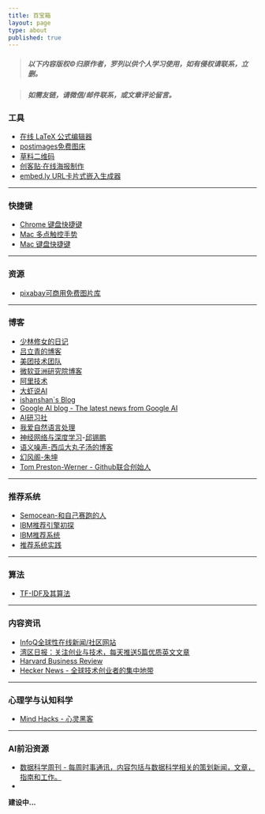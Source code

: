 ```yaml
---
title: 百宝箱
layout: page
type: about
published: true
---
```

> ##### 以下内容版权©️归原作者，罗列以供个人学习使用，如有侵权请联系，立删。

> ##### 如需友链，请微信/邮件联系，或文章评论留言。


### 工具

* [在线 LaTeX 公式编辑器](https://www.codecogs.com/latex/eqneditor.php?lang=zh-cn)
* [postimages免费图床](https://postimages.org/)
* [草料二维码](https://cli.im/)
* [创客贴·在线海报制作](https://www.chuangkit.com/templatecenter)
* [embed.ly URL卡片式嵌入生成器](https://embed.ly/code)

---

### 快捷键
* [Chrome 键盘快捷键](https://support.google.com/chrome/answer/157179?hl=zh-Hans)
* [Mac 多点触控手势](https://support.apple.com/zh-cn/HT204895)
* [Mac 键盘快捷键](https://support.apple.com/zh-cn/HT201236)

---

### 资源
* [pixabay可商用免费图片库](https://pixabay.com/)

---

### 博客

* [少林修女的日记](https://www.douban.com/people/guyi/notes)
* [吕立青的博客](https://blog.jimmylv.info/)
* [美团技术团队](https://tech.meituan.com/)
* [微软亚洲研究院博客](https://www.msra.cn/zh-cn/news?wd&content-type=all&tag=%25e5%25a4%25a7%25e6%2595%25b0%25e6%258d%25ae)
* [阿里技术](https://102.alibaba.com/tech/index/)
* [大虾说AI](http://www.ramywu.com/)
* [ishanshan`s Blog](https://ishanshan.im/)
* [Google AI blog - The latest news from Google AI](https://ai.googleblog.com/)
* [AI研习社](https://ai.yanxishe.com/)
* [我爱自然语言处理](http://www.52nlp.cn/)
* [神经网络与深度学习](https://nndl.github.io/)-[邱锡鹏](https://xpqiu.github.io/)
* [语义噪声-西瓜大丸子汤的博客](https://baojiebaojie.wordpress.com/)
* [幻风阁-朱坤](http://www.ikent.me/blog/)
* [Tom Preston-Werner - Github联合创始人](http://tom.preston-werner.com/)

---

### 推荐系统

* [Semocean-和自己赛跑的人](http://www.semocean.com/)
* [IBM推荐引擎初探](https://www.ibm.com/developerworks/cn/web/1103_zhaoct_recommstudy1/index.html#icomments)
* [IBM推荐系统](https://www.ibm.com/developerworks/cn/opensource/os-recommender1/index.html)
* [推荐系统实践](https://github.com/AladengodmanVicky/AladengodmanVicky.github.io/blob/master/assets/pdf/%E6%8E%A8%E8%8D%90%E7%B3%BB%E7%BB%9F%E5%AE%9E%E8%B7%B5%20.pdf)

---

### 算法

* [TF-IDF及其算法](http://www.cnblogs.com/biyeymyhjob/archive/2012/07/17/2595249.html)


---

### 内容资讯

* [InfoQ全球性在线新闻/社区网站](https://www.infoq.cn/)
* [湾区日报：关注创业与技术，每天推送5篇优质英文文章](https://wanqu.co/)
* [Harvard Business Review](https://hbr.org/)
* [Hecker News - 全球技术创业者的集中地带](https://news.ycombinator.com/)


---

### 心理学与认知科学

* [Mind Hacks - 心灵黑客](https://mindhacks.com/)

---

### AI前沿资源

* [数据科学周刊 - 每周时事通讯，内容包括与数据科学相关的策划新闻，文章，指南和工作。](https://www.datascienceweekly.org/newsletters)
* []()



**建设中...**

